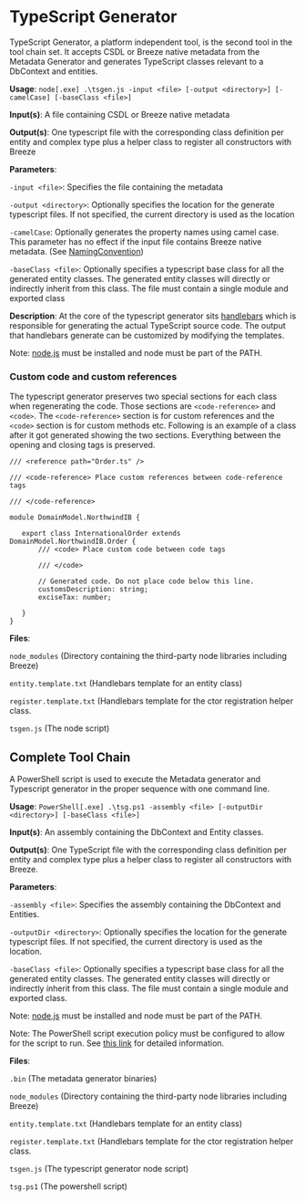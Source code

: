 # TypeScript Generator

TypeScript Generator, a platform independent tool, is the second tool in the tool chain set.  It accepts CSDL or Breeze native metadata from the Metadata Generator and generates TypeScript classes relevant to a DbContext and entities.

**Usage**:	`node[.exe] .\tsgen.js -input <file> [-output <directory>] [-camelCase] [-baseClass <file>]`

**Input(s)**:	A file containing CSDL or Breeze native metadata

**Output(s)**:	One typescript file with the corresponding class definition per entity and complex type plus a helper class to register all constructors with Breeze

**Parameters**:

`-input <file>`: Specifies the file containing the metadata

`-output <directory>`: Optionally specifies the location for the generate typescript files. If not specified, the current directory is used as the location

`-camelCase`: Optionally generates the property names using camel case. This parameter has no effect if the input file contains Breeze native metadata. (See [NamingConvention](http://www.breezejs.com/sites/all/apidocs/classes/NamingConvention.html#property_camelCase))

`-baseClass <file>`: Optionally specifies a typescript base class for all the generated entity classes. The generated entity classes will directly or indirectly inherit from this class. The file must contain a single module and exported class

**Description**:
At the core of the typescript generator sits [handlebars](http://handlebarsjs.com/) which is responsible for generating the actual TypeScript source code. The output that handlebars generate can be customized by modifying the templates.

Note: [node.js](http://nodejs.org/) must be installed and node must be part of the PATH.

### Custom code and custom references

The typescript generator preserves two special sections for each class when regenerating the code. Those sections are `<code-reference>` and `<code>`. The `<code-reference>` section is for custom references and the `<code>` section is for custom methods etc.  Following is an example of a class after it got generated showing the two sections. Everything between the opening and closing tags is preserved.

`/// <reference path="Order.ts" />`

`/// <code-reference> Place custom references between code-reference tags`

`/// </code-reference>`

```
module DomainModel.NorthwindIB {

   export class InternationalOrder extends DomainModel.NorthwindIB.Order {
       /// <code> Place custom code between code tags
       
       /// </code>

       // Generated code. Do not place code below this line.
       customsDescription: string;
       exciseTax: number;
       
   }
}
```

**Files**: 

`node_modules` (Directory containing the third-party node libraries including Breeze)

`entity.template.txt` (Handlebars template for an entity class)

`register.template.txt` (Handlebars template for the ctor registration helper class.

`tsgen.js` (The node script)

## Complete Tool Chain

A PowerShell script is used to execute the Metadata generator and Typescript generator in the proper sequence with one command line.

**Usage**:	`PowerShell[.exe] .\tsg.ps1 -assembly <file> [-outputDir <directory>] [-baseClass <file>]`

**Input(s)**:	An assembly containing the DbContext and Entity classes.

**Output(s)**:	One TypeScript file with the corresponding class definition per entity and complex type plus a helper class to register all constructors with Breeze.

**Parameters**:

`-assembly <file>`: Specifies the assembly containing the DbContext and Entities.

`-outputDir <directory>`: Optionally specifies the location for the generate typescript files. If not specified, the current directory is used as the location.

`-baseClass <file>`: Optionally specifies a typescript base class for all the generated entity classes. The generated entity classes will directly or indirectly inherit from this class. The file must contain a single module and exported class.

Note: [node.js](http://nodejs.org/) must be installed and node must be part of the PATH.

Note: The PowerShell script execution policy must be configured to allow for the script to run. See [this link](http://technet.microsoft.com/en-us/library/ee176949.aspx#EEAA) for detailed information.

**Files**:	

`.bin` (The metadata generator binaries)

`node_modules` (Directory containing the third-party node libraries including Breeze)

`entity.template.txt` (Handlebars template for an entity class)

`register.template.txt` (Handlebars template for the ctor registration helper class.

`tsgen.js` (The typescript generator node script)

`tsg.ps1` (The powershell script)
